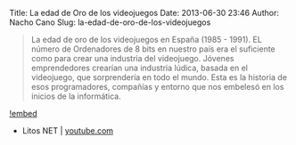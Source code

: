 Title: La edad de Oro de los videojuegos
Date: 2013-06-30 23:46
Author: Nacho Cano
Slug: la-edad-de-oro-de-los-videojuegos

> La edad de oro de los videojuegos en España (1985 - 1991). EL número
> de Ordenadores de 8 bits en nuestro país era el suficiente como para
> crear una industria del videojuego. Jóvenes emprendedores crearían una
> industria lúdica, basada en el videojuego, que sorprendería en todo el
> mundo. Esta es la historia de esos programadores, compañías y entorno
> que nos embelesó en los inicios de la informática.

[!embed](https://www.youtube.com/watch?v=OQb0OCux5V4)

- Litos NET | [youtube.com][]

  [youtube.com]: https://www.youtube.com/watch?v=OQb0OCux5V4
    "La edad de Oro de los videojuegos"
